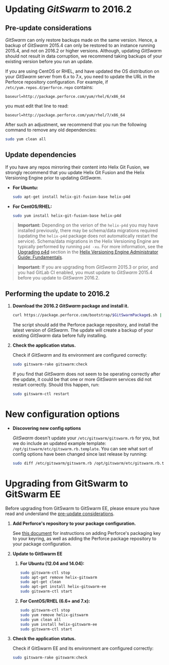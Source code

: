 # Updating $GitSwarm$ to 2016.2

## Pre-update considerations

$GitSwarm$ can only restore backups made on the same version. Hence, a
backup of $GitSwarm$ 2015.4 can only be restored to an instance running
2015.4, and not on 2016.2 or higher versions. Although, updating $GitSwarm$
should not result in data corruption, we recommend taking backups of your
existing version before you run an update.

If you are using CentOS or RHEL, and have updated the OS distribution on
your $GitSwarm$ server from 6.x to 7.x, you need to update the URL in the
Perforce repository configuration. For example, if
`/etc/yum.repos.d/perforce.repo` contains:

```
baseurl=http://package.perforce.com/yum/rhel/6/x86_64
```

you must edit that line to read:

```
baseurl=http://package.perforce.com/yum/rhel/7/x86_64
```

After such an adjustment, we recommend that you run the following command
to remove any old dependencies:

```bash
sudo yum clean all
```

## Update dependencies

If you have any repos mirroring their content into Helix Git Fusion, we
strongly recommend that you update Helix Git Fusion and the Helix
Versioning Engine prior to updating $GitSwarm$.

-   **For Ubuntu:**

    ```bash
    sudo apt-get install helix-git-fusion-base helix-p4d
    ```

-   **For CentOS/RHEL:**

    ```bash
    sudo yum install helix-git-fusion-base helix-p4d
    ```

> **Important:** Depending on the verion of the `helix-p4d` you may have
> installed previously, there may be schema/data migrations required
> (updating the `helix-p4d` package does not automatically restart the
> service). Schema/data migrations in the Helix Versioning Engine are
> typically performed by running `p4d -xu`. For more information, see the
> [Upgrading
> p4d](https://www.perforce.com/perforce/doc.current/manuals/p4sag/chapter.install.html#install.upgrade.2013.2_and_earlier)
> section in the [Helix Versioning Engine Administrator Guide:
> Fundamentals](https://www.perforce.com/perforce/doc.current/manuals/p4sag/index.html).

> **Important:** If you are upgrading from $GitSwarm$ 2015.3 or prior, and
> you had GitLab CI enabled, you must update to $GitSwarm$ 2015.4 before
> you update to $GitSwarm$ 2016.2.

## Performing the update to 2016.2

1.  **Download the 2016.2 $GitSwarm$ package and install it.**

    ```bash
    curl https://package.perforce.com/bootstrap/$GitSwarmPackage$.sh | sudo sh -
    ```

    The script should add the Perforce package repository, and install the
    latest version of $GitSwarm$. The update will create a backup of your
    existing $GitSwarm$ data before fully installing.

1.  **Check the application status.**

    Check if $GitSwarm$ and its environment are configured correctly:

    ```bash
    sudo gitswarm-rake gitswarm:check
    ```

    If you find that $GitSwarm$ does not seem to be operating correctly
    after the update, it could be that one or more $GitSwarm$ services did
    not restart correctly. Should this happen, run:

    ```bash
    sudo gitswarm-ctl restart
    ```

# New configuration options

*  **Discovering new config options**

    $GitSwarm$ doesn't update your `/etc/gitswarm/gitswarm.rb` for you, but
    we do include an updated example template:
    `/opt/gitswarm/etc/gitswarm.rb.template`. You can see what sort of
    config options have been changed since last release by running:

    ```bash
    sudo diff /etc/gitswarm/gitswarm.rb /opt/gitswarm/etc/gitswarm.rb.template
    ```

# Upgrading from GitSwarm to GitSwarm EE

Before upgrading from GitSwarm to GitSwarm EE, please ensure you have read
and understand the [pre-update considerations](#pre-update-considerations).

1.  **Add Perforce's repository to your package configuration.**

    See [this document](https://www.perforce.com/perforce-packages) for
    instructions on adding Perforce's packaging key to your keyring, as
    well as adding the Perforce package repository to your package
    configuration.

1.  **Update to GitSwarm EE**
    1.  **For Ubuntu (12.04 and 14.04):**

        ```bash
        sudo gitswarm-ctl stop
        sudo apt-get remove helix-gitswarm
        sudo apt-get clean
        sudo apt-get install helix-gitswarm-ee
        sudo gitswarm-ctl start
        ```

    1.  **For CentOS/RHEL (6.6+ and 7.x):**

        ```bash
        sudo gitswarm-ctl stop
        sudo yum remove helix-gitswarm
        sudo yum clean all
        sudo yum install helix-gitswarm-ee
        sudo gitswarm-ctl start
        ```

1.  **Check the application status.**

    Check if GitSwarm EE and its environment are configured correctly:

    ```bash
    sudo gitswarm-rake gitswarm:check
    ```
